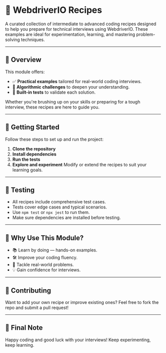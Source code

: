 # 🧪 WebdriverIO Recipes

A curated collection of intermediate to advanced coding recipes designed to help you prepare for technical interviews using WebdriverIO. These examples are ideal for experimentation, learning, and mastering problem-solving techniques.

---

## 📘 Overview

This module offers:

- ✅ **Practical examples** tailored for real-world coding interviews.
- 🧠 **Algorithmic challenges** to deepen your understanding.
- 🧪 **Built-in tests** to validate each solution.

Whether you're brushing up on your skills or preparing for a tough interview, these recipes are here to guide you.

---

## 🚀 Getting Started

Follow these steps to set up and run the project:

1. **Clone the repository**
2. **Install dependencies**
3. **Run the tests**
4. **Explore and experiment**
   Modify or extend the recipes to suit your learning goals.

---

## 🧪 Testing

- All recipes include comprehensive test cases.
- Tests cover edge cases and typical scenarios.
- Use `npm test` or `npx jest` to run them.
- Make sure dependencies are installed before testing.

---

## 🎯 Why Use This Module?

- 📚 Learn by doing — hands-on examples.
- 🛠️ Improve your coding fluency.
- 🧩 Tackle real-world problems.
- 💡 Gain confidence for interviews.

---

## 🙌 Contributing

Want to add your own recipe or improve existing ones?
Feel free to fork the repo and submit a pull request!

---

## 💬 Final Note

Happy coding and good luck with your interviews!
Keep experimenting, keep learning.
